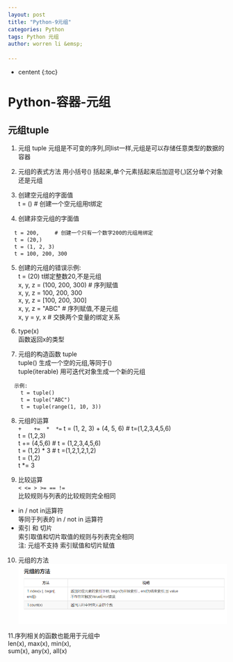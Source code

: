 ```yaml
---
layout: post
title: "Python-9元组"
categories: Python
tags: Python 元组
author: worren li &emsp;

---
```


* centent
{:toc}

# Python-容器-元组
## 元组tuple
1. 元组 tuple
   元组是不可变的序列,同list一样,元组是可以存储任意类型的数据的容器  

2. 元组的表式方法
   用小括号() 括起来,单个元素括起来后加逗号(,)区分单个对象还是元组  

3. 创建空元组的字面值  
   t = ()    # 创建一个空元组用t绑定  

4. 创建非空元组的字面值  
```
  t = 200,     # 创建一个只有一个数字200的元组用绑定
  t = (20,)
  t = (1, 2, 3)
  t = 100, 200, 300
```

5. 创建的元组的错误示例:  
   t = (20)  t绑定整数20,不是元组   
   x, y, z = (100, 200, 300)  # 序列赋值  
   x, y, z = 100, 200, 300  
   x, y, z = [100, 200, 300]  
   x, y, z = "ABC"   # 序列赋值,不是元组  
   x, y = y, x  # 交换两个变量的绑定关系  

6. type(x)     
   函数返回x的类型    

7. 元组的构造函数 tuple  
   tuple()    生成一个空的元组,等同于()  
   tuple(iterable)  用可迭代对象生成一个新的元组  
```
  示例:
    t = tuple()
    t = tuple("ABC")
    t = tuple(range(1, 10, 3))  
```
8. 元组的运算  
`+    +=  *  *=`
   t = (1, 2, 3) + (4, 5, 6)  # t=(1,2,3,4,5,6)  
   t = (1,2,3)  
   t += (4,5,6)  # t = (1,2,3,4,5,6)  
   t = (1,2) * 3  # t =(1,2,1,2,1,2)  
   t = (1,2)  
   t *= 3  

9. 比较运算  
   `< <= > >= == !=`  
   比较规则与列表的比较规则完全相同    
* in / not in运算符  
   等同于列表的 in / not in 运算符  
* 索引 和 切片  
   索引取值和切片取值的规则与列表完全相同  
   注: 元组不支持 索引赋值和切片赋值  

10. 元组的方法  
![5](..\img\5.png)

11.序列相关的函数也能用于元组中  
   len(x), max(x), min(x),  
   sum(x), any(x), all(x)  

